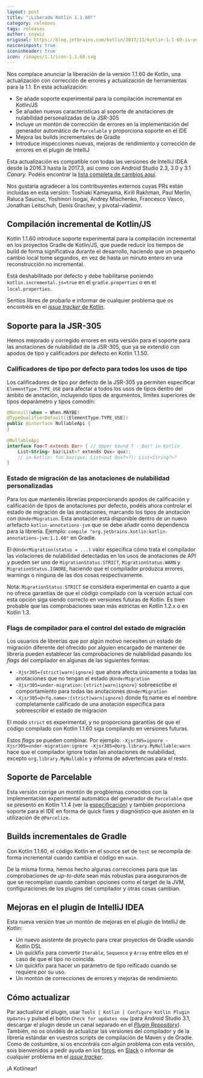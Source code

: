 ```yaml
---
layout: post
title: "¡Liberado Kotlin 1.1.60!"
category: releases
tags: releases
author: soywiz
original: https://blog.jetbrains.com/kotlin/2017/11/kotlin-1-1-60-is-out/
noiconinpost: true
iconinheader: true
icon: /images/1.1/icon-1.1.60.svg
---
```


Nos complace anunciar la liberación de la versión 1.1.60 de Kotlin, una actualización con corrección de errores y actualización de herramientas para la 1.1. En esta actualización:

* Se añade soporte experimental para la compilación incremental en Kotlin/JS
* Se añaden nuevas características al soporte de anotaciones de nulabilidad personalizadas de la JSR-305
* Incluye un montón de corrección de errores en la implementación del generador automático de `Parcelable` y proporciona soporte en el IDE
* Mejora las builds incrementales de Gradle
* Introduce inspecciones nuevas, mejoras de rendimiento y corrección de errores en el plugin de IntelliJ

Esta actualización es compatible con todas las versiones de IntelliJ IDEA desde la 2016.3 hasta la 2017.3, así como con Android Studio 2.3, 3.0 y 3.1 *Canary*.
Podéis encontrar la [lista completa de cambios aquí](https://github.com/JetBrains/kotlin/blob/1.1.60/ChangeLog.md).

Nos gustaría agradecer a los contribuyentes externos cuyas PRs están incluídas en esta versión:
Toshiaki Kameyama, Kirill Rakhman, Paul Merlin, Raluca Sauciuc, Yoshinori Isogai, Andrey Mischenko, Francesco Vasco, Jonathan Leitschuh, Denis Grachev, y pivotal-vladimir.

## Compilación incremental de Kotlin/JS

Kotlin 1.1.60 introduce soporte experimental para la compilación incremental en los proyectos Gradle de Kotlin/JS, que puede reducir los tiempos de build de forma significativa durante el desarrollo, haciendo que un pequeño cambio local tome segundos, en vez de hasta un minuto entero en una reconstrucción no incremental.

Está deshabilitado por defecto y debe habilitarse poniendo `kotlin.incremental.js=true` en el `gradle.properties` o en el `local.properties`.

Sentíos libres de probarlo e informar de cualquier problema que os encontréis en el [*issue tracker* de Kotlin](https://youtrack.jetbrains.com/issues/KT).

## Soporte para la JSR-305

Hemos mejorado y corregido errores en esta versión para el soporte para las anotaciones de nulabilidad de la JSR-305, que ya se extendió con apodos de tipo y calificadors por defecto en Kotlin 1.1.50.

### Calificadores de tipo por defecto para todos los usos de tipo

Los calificadores de tipo por defecto de la JSR-305 ya permiten especificar `ElementType.TYPE_USE` para afectar a todos los usos de tipos dentro del ámbito de anotación, incluyendo tipos de argumentos, límites superiores de tipos deparámetro y tipos comodín:

```kotlin
@Nonnull(when = When.MAYBE)
@TypeQualifierDefault({ElementType.TYPE_USE})
public @interface NullableApi {
}
 
@NullableApi
interface Foo<T extends Bar> { // Upper bound T : Bar? in Kotlin
    List<String> baz(List<? extends Qux> qux);
    // in Kotlin: fun baz(qux: List<out Qux?>?): List<String?>?
}
```

### Estado de migración de las anotaciones de nulabilidad personalizadas

Para los que mantenéis librerías proporcionando apodos de calificación y calificación de tipos de anotaciones por defecto, podéis ahora controlar el estado de migración de las anotaciones, marcando los tipos de anotación con `@UnderMigration`. Esta anotación está disponible dentro de un nuevo artefacto `kotlin-annotations-jvm` que se debe añadir como dependencia para la librería. Ejemplo: `compile "org.jetbrains.kotlin:kotlin-annotations-jvm:1.1.60"` en Gradle.

El `@UnderMigration(status = ...)` valor especifica cómo trata el compilador las violaciones de nulabilidad detectadas en los usos de anotaciones de API y pueden ser uno de `MigrationStatus.STRICT`, `MigrationStatus.WARN` y `MigrationStatus.IGNORE`, haciendo que el compilador produzca errores, warnings o ninguna de las dos cosas respectivamente.

Nota: `MigrationStatus.STRICT` se considera experimental en cuanto a que no ofrece garantías de que el código compilado con la vcersión actual con esta opción siga siendo correcto en versiones futuras de Kotlin. Es bien probable que las comprobaciones sean más estrictas en Kotlin 1.2.x o en Kotlin 1.3.

### Flags de compilador para el control del estado de migración

Los usuarios de librerías que por algún motivo necesiten un estado de migración diferente del ofrecido por alguien encargado de mantener de librería pueden establecer las comprobaciones de nulabilidad pasando los *flags* del compilador en algunas de las siguientes formas:

* `-Xjsr305={strict|warn|ignore}` que ahora afecta únicamente a todas las anotaciones que no tengan el estado `@UnderMigration`
* `-Xjsr305=under-migration:{strict|warn|ignore}` sobreesctibe el comportamiento para todas las anotaciones `@UnderMigration`
* `-Xjsr305=@<fq.name>:{strict|warn|ignore}` donde fq.name es el nombre completamente calificado de una anotación específica para sobreescribir el estado de migración

El modo `strict` es experimental, y no proporciona garantías de que el código compilado con Kotlin 1.1.60 siga compilando en versiones futuras.

Estos *flags* se pueden combinar. Por ejemplo: `-Xjsr305=ignore -Xjsr305=under-migration:ignore -Xjsr305=@org.library.MyNullable:warn` hace que el compilador ignore todas las anotaciones de nulabilidad, excepto `org.library.MyNullable` y informa de advertencias para el resto.

## Soporte de Parcelable

Esta versión corrige un montón de progblemas conocidos con la implementación experimental automática del generador de `Parcelable` que se presentó en Kotlin 1.1.4 (ver la [especificación](https://github.com/Kotlin/KEEP/blob/master/proposals/extensions/android-parcelable.md)) y también proporciona soporte para el IDE en forma de quick fixes y diagnóistico que asisten en la utilización de `@Parcelize`.

## Builds incrementales de Gradle

Con Kotlin 1.1.60, el código Kotlin en el source set de `test` se recompila de forma incremental cuando cambia el código en `main`.

De la misma forma, hemos hecho algunas correcciones para que las comprobaciones de *up-to-date* sean más robustas para asegurarnos de que se recompilan cuando cambian opciones como el target de la JVM, configuraciones de los plugins del compilador y otras cosas cambian.

## Mejoras en el plugin de IntelliJ IDEA

Esta nueva versión trae un montón de mejoras en el plugin de IntelliJ de Kotlin:

* Un nuevo asistente de proyecto para crear proyectos de Gradle usando Kotlin DSL
* Un quickfix para convertir `Iterable`, `Sequence` y `Array` entre ellos en el caso de que el tipo no coincida.
* Un quickfix para hacer un parámetro de tipo reificado cuando se requiere por su uso.
* Un montón de correcciones de errores y mejoras de rendimiento.

## Cómo actualizar

Par aactualizar el plugin, usar `Tools | Kotlin | Configure Kotlin Plugin Updates` y pulsad el botón `Check for updates now` (para Android Studio 3.1, descargar el plugin desde un canal separado en el [*Plugin Repository*](https://plugins.jetbrains.com/plugin/6954-kotlin)). También, no os olvidéis de actualizar las versiones del compilador y de la librería estándar en vuestros scripts de compilación de Maven y de Gradle.
Como de costumbre, si os encontráis con algún problema con esta versión, sois bienvenidos a pedir ayuda en los [foros](https://discuss.kotlinlang.org/), en [Slack](http://slack.kotlinlang.org/) o informar de cualquier problema en el [*issue tracker*](https://youtrack.jetbrains.com/issues/KT).

¡A Kotlinear!